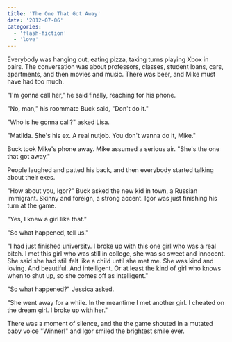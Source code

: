 ```yaml
---
title: 'The One That Got Away'
date: '2012-07-06'
categories:
  - 'flash-fiction'
  - 'love'
---
```


Everybody was hanging out, eating pizza, taking turns playing Xbox in pairs. The
conversation was about professors, classes, student loans, cars, apartments, and
then movies and music. There was beer, and Mike must have had too much.

<!-- truncate -->


"I'm gonna call her," he said finally, reaching for his phone.

"No, man," his roommate Buck said, "Don't do it."

"Who is he gonna call?" asked Lisa.

"Matilda. She's his ex. A real nutjob. You don't wanna do it, Mike."

Buck took Mike's phone away. Mike assumed a serious air. "She's the one that got
away."

People laughed and patted his back, and then everybody started talking about
their exes.

"How about you, Igor?" Buck asked the new kid in town, a Russian immigrant.
Skinny and foreign, a strong accent. Igor was just finishing his turn at the
game.

"Yes, I knew a girl like that."

"So what happened, tell us."

"I had just finished university. I broke up with this one girl who was a real
bitch. I met this girl who was still in college, she was so sweet and innocent.
She said she had still felt like a child until she met me. She was kind and
loving. And beautiful. And intelligent. Or at least the kind of girl who knows
when to shut up, so she comes off as intelligent."

"So what happened?" Jessica asked.

"She went away for a while. In the meantime I met another girl. I cheated on the
dream girl. I broke up with her."

There was a moment of silence, and the the game shouted in a mutated baby voice
"Winner!" and Igor smiled the brightest smile ever.
